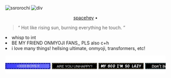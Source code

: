 
![ssrorochi](https://media.discordapp.net/attachments/1043783610467102785/1310796271866351646/00003932.png?ex=674685a8&is=67453428&hm=98a463ef332f72401a5d179e649ad014c8d9661e12b32ac4962f78ffa9153bb1&)
![div](https://64.media.tumblr.com/b4b8f32bb8200e75efa496f64103f15b/227da40456c2f797-42/s2048x3072/06f49242cba9c157041ceebd5d9eb3619e082ba3.pnj)


 <p align="center"> 
 <a href="https://spacehey.com/tajkhn">spacehey</a> • 
  <br>
  <blockquote> “ Hot like rising sun, burning everything he touch. ” </blockquote>
 </p>


<li>whisp to int</li>
<li>BE MY FRIEND ONMYOJI FANS,, PLS also c+h </li>
<li>i love many things! hellsing ultimate, onmyoji, transformers, etc! </li>
</details>


[![blinkie](kvs.svg)](https://github.com/JUDGEMENT-GROUND/kvs.svg)

